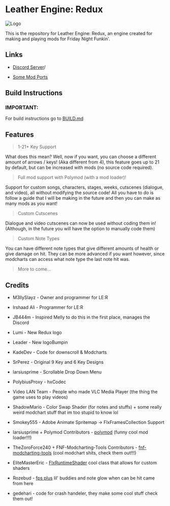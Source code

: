 # Leather Engine: Redux

![Logo](https://media.discordapp.net/attachments/1248142809412665354/1248289202878152826/image.png?ex=666470ea&is=66631f6a&hm=d405abd264aa2235e454975f32791eb6da2739252c01860ca51818e0740a8b26&=&format=webp&quality=lossless&width=974&height=671)

This is the repository for Leather Engine: Redux, an engine created for making and playing mods for Friday Night Funkin'.

## Links

- [Discord Server](https://discord.gg/sPqaPKaNbE)/

- [Some Mod Ports](https://github.com/Leather128/LeathersFNFModPorts)

## Build Instructions

### IMPORTANT:

For build instructions go to [BUILD.md](build/BUILD.md)

## Features

> 1-21+ Key Support

What does this mean? Well, now if you want, you can choose a different amount of arrows / keys! (Aka different from 4), this feature goes up to 21 by default, but can be increased with mods (no source code required).

> Full mod support with Polymod (with a mod loader)!

Support for custom songs, characters, stages, weeks, cutscenes (dialogue, and video), all without modifying the source code! All you have to do is follow a guide that I will be making in the future and then you can make as many mods as you want!

> Custom Cutscenes

Dialogue and video cutscenes can now be used without coding them in! (Although, in the future you will have the option to manually code them)

> Custom Note Types

You can have different note types that give different amounts of health or give damage on hit. They can be more advanced if you want however, since modcharts can access what note type the last note hit was.

> More to come...

## Credits

- M3llySlayz - Owner and programmer for LE:R

- Irshaad Ali - Programmer for LE:R

- JB444m - Inspired Melly to do this in the first place, manages the Discord

- Lumi - New Redux logo

- Leader - New logoBumpin

- KadeDev - Code for downscroll & Modcharts

- SrPerez - Original 9 Key and 6 Key Designs

- larsiusprime - Scrollable Drop Down Menu

- PolybiusProxy - hxCodec

- Video LAN Team - People who made VLC Media Player (the thing the game uses to play videos)

- ShadowMario - Color Swap Shader (for notes and stuffs) + some really weird modchart stuff that im too stupid to know lol

- Smokey555 - Adobe Animate Spritemap -> FlxFramesCollection Support

- larsiusprime + Polymod Contributors - [polymod](https://github.com/larsiusprime/polymod) (funny cool mod loader!!!)

- TheZoroForce240 + FNF-Modcharting-Tools Contributors - [fnf-modcharting-tools](https://github.com/TheZoroForce240/FNF-Modcharting-Tools) (cool modchart shits, check them out!!!)

- EliteMasterEric - [FlxRuntimeShader](https://github.com/elitemastereric) cool class that allows for custom shaders

- Rozebud - [fps plus](https://github.com/ThatRozebudDude/FPS-Plus-Public) lil' buddies and note glow when can be hit came from here

- gedehari - code for crash handeler, they make some cool stuff check them out!
